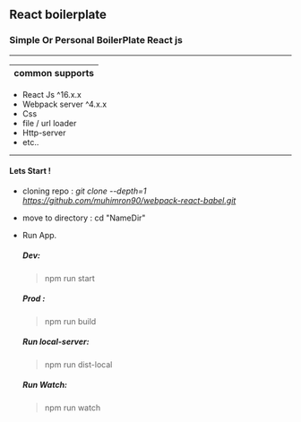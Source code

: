 ## React boilerplate

### Simple Or Personal BoilerPlate React js
------------------------
common supports |
------------------------ |
* React Js ^16.x.x
* Webpack server ^4.x.x
* Css 	
* file / url loader
* Http-server
* etc..

------------------------
#### Lets Start !

- cloning repo :  *git clone --depth=1 https://github.com/muhimron90/webpack-react-babel.git*
- move to directory : cd "NameDir"
- Run App.
  
  ##### Dev: 
  > npm run start
  ##### Prod : 
  > npm run build
  ##### Run local-server: 
  > npm run dist-local
  ##### Run Watch: 
  > npm run watch
